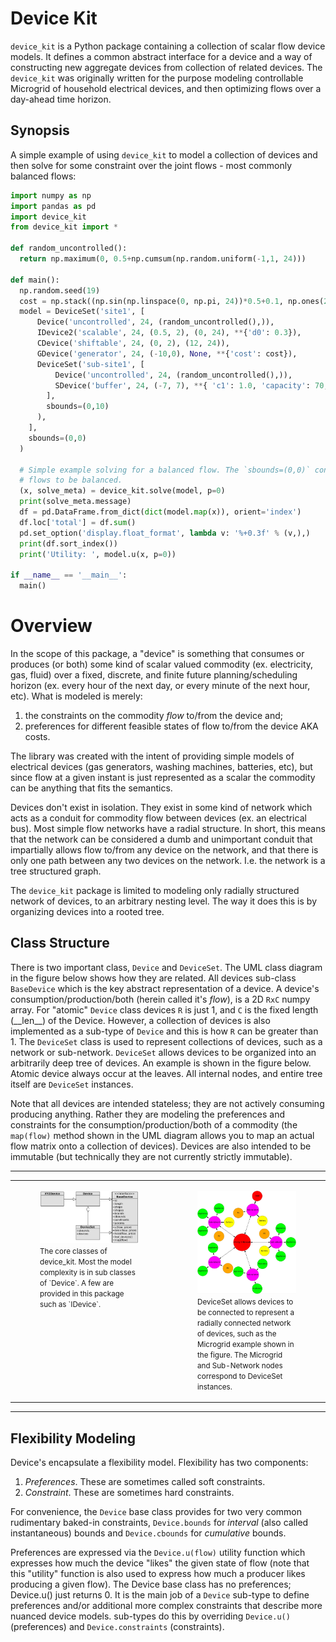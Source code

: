 # Device Kit
`device_kit` is a Python package containing a collection of scalar flow device models. It defines a common abstract interface for a device and a way of constructing new aggregate devices from collection of related devices. The `device_kit` was originally written for the purpose modeling controllable Microgrid of household electrical devices, and then optimizing flows over a day-ahead time horizon.

## Synopsis
A simple example of using `device_kit` to model a collection of devices and then solve for some constraint over the joint flows - most commonly balanced flows:

```python
import numpy as np
import pandas as pd
import device_kit
from device_kit import *

def random_uncontrolled():
  return np.maximum(0, 0.5+np.cumsum(np.random.uniform(-1,1, 24)))

def main():
  np.random.seed(19)
  cost = np.stack((np.sin(np.linspace(0, np.pi, 24))*0.5+0.1, np.ones(24)*0.001, np.zeros(24)), axis=1)
  model = DeviceSet('site1', [
      Device('uncontrolled', 24, (random_uncontrolled(),)),
      IDevice2('scalable', 24, (0.5, 2), (0, 24), **{'d0': 0.3}),
      CDevice('shiftable', 24, (0, 2), (12, 24)),
      GDevice('generator', 24, (-10,0), None, **{'cost': cost}),
      DeviceSet('sub-site1', [
          Device('uncontrolled', 24, (random_uncontrolled(),)),
          SDevice('buffer', 24, (-7, 7), **{ 'c1': 1.0, 'capacity': 70, 'sustainment': 1, 'efficiency': 0.975})
        ],
        sbounds=(0,10)
      ),
    ],
    sbounds=(0,0)
  )

  # Simple example solving for a balanced flow. The `sbounds=(0,0)` constraint on the 'site1' model forces the
  # flows to be balanced.
  (x, solve_meta) = device_kit.solve(model, p=0)
  print(solve_meta.message)
  df = pd.DataFrame.from_dict(dict(model.map(x)), orient='index')
  df.loc['total'] = df.sum()
  pd.set_option('display.float_format', lambda v: '%+0.3f' % (v,),)
  print(df.sort_index())
  print('Utility: ', model.u(x, p=0))

if __name__ == '__main__':
  main()
```

# Overview
In the scope of this package, a "device" is something that consumes or produces (or both) some kind of scalar valued commodity (ex. electricity, gas, fluid) over a fixed, discrete, and finite future planning/scheduling horizon (ex. every hour of the next day, or every minute of the next hour, etc). What is modeled is merely:

  1. the constraints on the commodity *flow* to/from the device and;
  2. preferences for different feasible states of flow to/from the device AKA costs.

The library was created with the intent of providing simple models of electrical devices (gas generators, washing machines, batteries, etc), but since flow at a given instant is just represented as a scalar the commodity can be anything that fits the semantics.

Devices don't exist in isolation. They exist in some kind of network which acts as a conduit for commodity flow between devices (ex. an electrical bus). Most simple flow networks have a radial structure. In short, this means that the network can be considered a dumb and unimportant conduit that impartially allows flow to/from any device on the network, and that there is only one path between any two devices on the network. I.e. the network is a tree structured graph.

The `device_kit` package is limited to modeling only radially structured network of devices, to an arbitrary nesting level. The way it does this is by organizing devices into a rooted tree.

## Class Structure
There is two important class, `Device` and `DeviceSet`. The UML class diagram in the figure below shows how they are related. All devices sub-class `BaseDevice` which is the key abstract representation of a device. A device's consumption/production/both (herein called it's *flow*), is a 2D `RxC` numpy array. For "atomic" `Device` class devices `R` is just 1, and `C` is the fixed length (\_\_len\_\_) of the Device. However, a collection of devices is also implemented as a sub-type of `Device` and this is how `R` can be greater than 1. The `DeviceSet` class is used to represent collections of devices, such as a network or sub-network. `DeviceSet` allows devices to be organized into an arbitrarily deep tree of devices. An example is shown in the figure below. Atomic device always occur at the leaves. All internal nodes, and entire tree itself are `DeviceSet` instances.

Note that all devices are intended stateless; they are not actively consuming producing anything. Rather they are modeling the preferences and constraints for the consumption/production/both of a commodity (the `map(flow)` method shown in the UML diagram allows you to map an actual flow matrix onto a collection of devices). Devices are also intended to be immutable (but technically they are not currently strictly immutable).

---

<table>
  <tr>
    <td width="50%" style="vertical-align: top;">
        <figure>
            <a name='f1'><img width='460px' name='f1' src='docs/img/uml-cd.png'/></a><br/>
            <small>The core classes of device_kit. Most the model complexity is in sub classes of `Device`. A few are provided in this package such as `IDevice`. </small>
        </figure>
    </td>
    <td width="50%" style="vertical-align: top;">
        <figure>
            <a name='f2'><img width='460px' name='f2' src='docs/img/tree-of-smart-homes-op-e-phys.jpg'/></a><br/>
            <small>DeviceSet allows devices to be connected to represent a radially connected network of devices, such as the Microgrid example shown in the figure. The Microgrid and Sub-Network nodes correspond to DeviceSet instances.</small>
        </figure>
    </td>
  </tr>
</table>

---

## Flexibility Modeling
Device's encapsulate a flexibility model. Flexibility has two components:

  1. *Preferences*. These are sometimes called soft constraints.
  2. *Constraint*. These are sometimes hard constraints.

For convenience, the `Device` base class provides for two very common rudimentary baked-in constraints, `Device.bounds` for *interval* (also called instantaneous) bounds and `Device.cbounds` for *cumulative* bounds.

Preferences are expressed via the `Device.u(flow)` utility function which expresses how much the device "likes" the given state of flow (note that this "utility" function is also used to express how much a producer likes producing a given flow). The Device base class has no preferences; Device.u() just returns 0. It is the main job of a `Device` sub-type to define preferences and/or additional more complex constraints that describe more nuanced device models. sub-types do this by overriding `Device.u()` (preferences) and `Device.constraints` (constraints).
